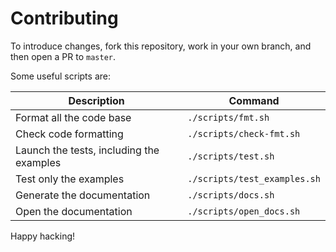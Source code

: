 # Contributing

To introduce changes, fork this repository, work in your own branch, and then open a PR to `master`.

Some useful scripts are:

| Description | Command |
|----------|----------|
| Format all the code base | `./scripts/fmt.sh` |
| Check code formatting | `./scripts/check-fmt.sh` |
| Launch the tests, including the examples | `./scripts/test.sh`  |
| Test only the examples | `./scripts/test_examples.sh` |
| Generate the documentation | `./scripts/docs.sh` |
| Open the documentation | `./scripts/open_docs.sh` |

Happy hacking!
